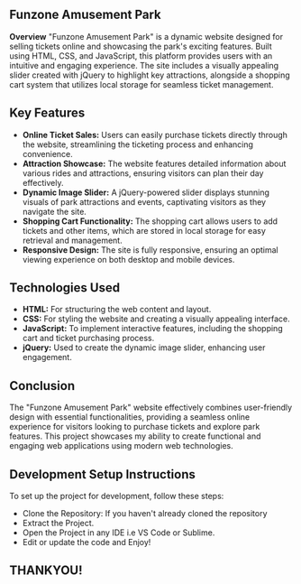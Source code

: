 ## Funzone Amusement Park
**Overview**
"Funzone Amusement Park" is a dynamic website designed for selling tickets online and showcasing the park's exciting features. Built using HTML, CSS, and JavaScript, this platform provides users with an intuitive and engaging experience. The site includes a visually appealing slider created with jQuery to highlight key attractions, alongside a shopping cart system that utilizes local storage for seamless ticket management.

## Key Features

- **Online Ticket Sales:** Users can easily purchase tickets directly through the website, streamlining the ticketing process and enhancing convenience.
- **Attraction Showcase:** The website features detailed information about various rides and attractions, ensuring visitors can plan their day effectively.
- **Dynamic Image Slider:** A jQuery-powered slider displays stunning visuals of park attractions and events, captivating visitors as they navigate the site.
- **Shopping Cart Functionality:** The shopping cart allows users to add tickets and other items, which are stored in local storage for easy retrieval and management.
- **Responsive Design:** The site is fully responsive, ensuring an optimal viewing experience on both desktop and mobile devices.

## Technologies Used

- **HTML:** For structuring the web content and layout.
- **CSS:** For styling the website and creating a visually appealing interface.
- **JavaScript:** To implement interactive features, including the shopping cart and ticket purchasing process.
- **jQuery:** Used to create the dynamic image slider, enhancing user engagement.

## Conclusion
The "Funzone Amusement Park" website effectively combines user-friendly design with essential functionalities, providing a seamless online experience for visitors looking to purchase tickets and explore park features. This project showcases my ability to create functional and engaging web applications using modern web technologies.
## Development Setup Instructions
To set up the project for development, follow these steps:
- Clone the Repository: If you haven't already cloned the repository
- Extract the Project.
- Open the Project in any IDE i.e VS Code or Sublime.
- Edit or update the code and Enjoy!

## THANKYOU!

